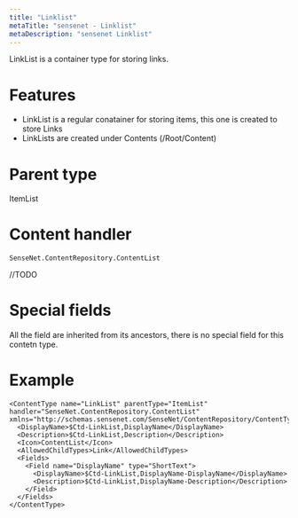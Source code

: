 ```yaml
---
title: "Linklist"
metaTitle: "sensenet - Linklist"
metaDescription: "sensenet Linklist"
---
```


LinkList is a container type for storing links.

# Features

- LinkList is a regular conatainer for storing items, this one is created to store Links
- LinkLists are created under Contents (/Root/Content)

# Parent type

ItemList

# Content handler

`SenseNet.ContentRepository.ContentList`

//TODO

# Special fields

All the field are inherited from its ancestors, there is no special field for this contetn type.

# Example

```
<ContentType name="LinkList" parentType="ItemList" handler="SenseNet.ContentRepository.ContentList" xmlns="http://schemas.sensenet.com/SenseNet/ContentRepository/ContentTypeDefinition">
  <DisplayName>$Ctd-LinkList,DisplayName</DisplayName>
  <Description>$Ctd-LinkList,Description</Description>
  <Icon>ContentList</Icon>
  <AllowedChildTypes>Link</AllowedChildTypes>
  <Fields>
    <Field name="DisplayName" type="ShortText">
      <DisplayName>$Ctd-LinkList,DisplayName-DisplayName</DisplayName>
      <Description>$Ctd-LinkList,DisplayName-Description</Description>
    </Field>
  </Fields>
</ContentType>
```
